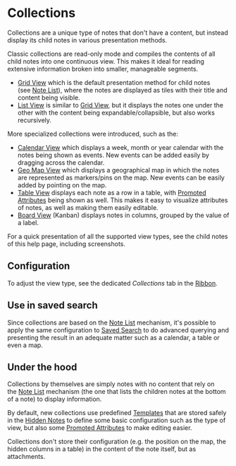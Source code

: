 # Collections
Collections are a unique type of notes that don't have a content, but instead display its child notes in various presentation methods.

Classic collections are read-only mode and compiles the contents of all child notes into one continuous view. This makes it ideal for reading extensive information broken into smaller, manageable segments.

*   <a class="reference-link" href="Collections/Grid%20View.md">Grid View</a> which is the default presentation method for child notes (see <a class="reference-link" href="../Basic%20Concepts%20and%20Features/Notes/Note%20List.md">Note List</a>), where the notes are displayed as tiles with their title and content being visible.
*   <a class="reference-link" href="Collections/List%20View.md">List View</a> is similar to <a class="reference-link" href="Collections/Grid%20View.md">Grid View</a>, but it displays the notes one under the other with the content being expandable/collapsible, but also works recursively.

More specialized collections were introduced, such as the:

*   <a class="reference-link" href="Collections/Calendar%20View.md">Calendar View</a> which displays a week, month or year calendar with the notes being shown as events. New events can be added easily by dragging across the calendar.
*   <a class="reference-link" href="Collections/Geo%20Map%20View.md">Geo Map View</a> which displays a geographical map in which the notes are represented as markers/pins on the map. New events can be easily added by pointing on the map.
*   <a class="reference-link" href="Collections/Table%20View.md">Table View</a> displays each note as a row in a table, with <a class="reference-link" href="../Advanced%20Usage/Attributes/Promoted%20Attributes.md">Promoted Attributes</a> being shown as well. This makes it easy to visualize attributes of notes, as well as making them easily editable.
*   <a class="reference-link" href="Collections/Board%20View.md">Board View</a> (Kanban) displays notes in columns, grouped by the value of a label.

For a quick presentation of all the supported view types, see the child notes of this help page, including screenshots.

## Configuration

To adjust the view type, see the dedicated _Collections_ tab in the <a class="reference-link" href="../Basic%20Concepts%20and%20Features/UI%20Elements/Ribbon.md">Ribbon</a>.

## Use in saved search

Since collections are based on the <a class="reference-link" href="../Basic%20Concepts%20and%20Features/Notes/Note%20List.md">Note List</a> mechanism, it's possible to apply the same configuration to <a class="reference-link" href="Saved%20Search.md">Saved Search</a> to do advanced querying and presenting the result in an adequate matter such as a calendar, a table or even a map.

## Under the hood

Collections by themselves are simply notes with no content that rely on the <a class="reference-link" href="../Basic%20Concepts%20and%20Features/Notes/Note%20List.md">Note List</a> mechanism (the one that lists the children notes at the bottom of a note) to display information.

By default, new collections use predefined <a class="reference-link" href="../Advanced%20Usage/Templates.md">Templates</a> that are stored safely in the <a class="reference-link" href="../Advanced%20Usage/Hidden%20Notes.md">Hidden Notes</a> to define some basic configuration such as the type of view, but also some <a class="reference-link" href="../Advanced%20Usage/Attributes/Promoted%20Attributes.md">Promoted Attributes</a> to make editing easier.

Collections don't store their configuration (e.g. the position on the map, the hidden columns in a table) in the content of the note itself, but as attachments.
